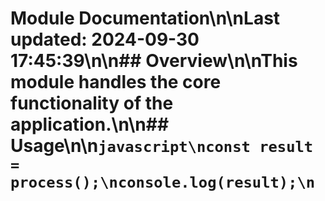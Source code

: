 # Module Documentation\n\nLast updated: 2024-09-30 17:45:39\n\n## Overview\n\nThis module handles the core functionality of the application.\n\n## Usage\n\n```javascript\nconst result = process();\nconsole.log(result);\n```
